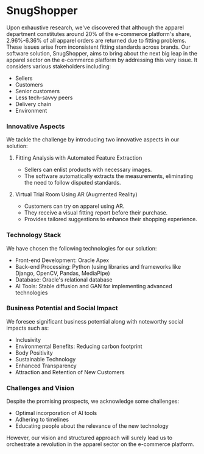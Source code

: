 # SnugShopper

Upon exhaustive research, we've discovered that although the apparel department constitutes around 20% of the e-commerce platform's share, 2.96%-6.36% of all apparel orders are returned due to fitting problems. These issues arise from inconsistent fitting standards across brands. Our software solution, SnugShopper, aims to bring about the next big leap in the apparel sector on the e-commerce platform by addressing this very issue. It considers various stakeholders including:

- Sellers
- Customers
- Senior customers
- Less tech-savvy peers
- Delivery chain
- Environment

### Innovative Aspects

We tackle the challenge by introducing two innovative aspects in our solution:

1. Fitting Analysis with Automated Feature Extraction
    - Sellers can enlist products with necessary images.
    - The software automatically extracts the measurements, eliminating the need to follow disputed standards.

2. Virtual Trial Room Using AR (Augmented Reality)
    - Customers can try on apparel using AR.
    - They receive a visual fitting report before their purchase.
    - Provides tailored suggestions to enhance their shopping experience.

### Technology Stack

We have chosen the following technologies for our solution:

- Front-end Development: Oracle Apex
- Back-end Processing: Python (using libraries and frameworks like Django, OpenCV, Pandas, MediaPipe)
- Database: Oracle's relational database
- AI Tools: Stable diffusion and GAN for implementing advanced technologies

### Business Potential and Social Impact

We foresee significant business potential along with noteworthy social impacts such as:

- Inclusivity
- Environmental Benefits: Reducing carbon footprint
- Body Positivity
- Sustainable Technology
- Enhanced Transparency
- Attraction and Retention of New Customers

### Challenges and Vision

Despite the promising prospects, we acknowledge some challenges:

- Optimal incorporation of AI tools
- Adhering to timelines
- Educating people about the relevance of the new technology

However, our vision and structured approach will surely lead us to orchestrate a revolution in the apparel sector on the e-commerce platform.
